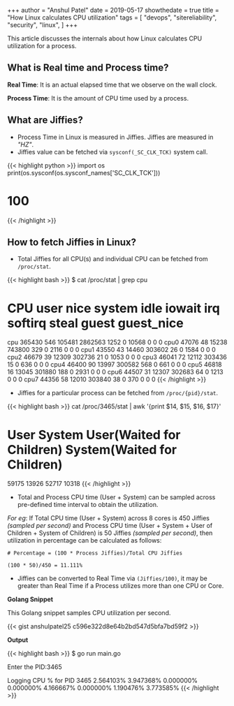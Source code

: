 +++
author = "Anshul Patel"
date = 2019-05-17
showthedate = true
title = "How Linux calculates CPU utilization"
tags = [
    "devops",
    "sitereliability",
    "security",
    "linux",
]
+++

This article discusses the internals about how Linux calculates CPU utilization for a process.

<!--more-->

## What is Real time and Process time?

__Real Time__: It is an actual elapsed time that we observe on the wall clock.

__Process Time__: It is the amount of CPU time used by a process.

## What are Jiffies?

* Process Time in Linux is measured in Jiffies. Jiffies are measured in *"HZ"*.
* Jiffies value can be fetched via `sysconf(_SC_CLK_TCK)` system call.

{{< highlight python >}}
import os
print(os.sysconf(os.sysconf_names['SC_CLK_TCK']))
# 100
{{< /highlight >}}

## How to fetch Jiffies in Linux?

* Total Jiffies for all CPU(s) and individual CPU can be fetched from `/proc/stat`.


{{< highlight bash >}}
$ cat /proc/stat | grep cpu

# CPU    user    nice    system    idle    iowait    irq    softirq    steal    guest    guest_nice

cpu     365430    546    105481    2862563    1252    0    10568    0    0    0
cpu0    47076    48    15238    743800    329    0    2116    0    0    0
cpu1    43550    43    14460    303602    26    0    1584    0    0    0
cpu2    46679    39    12309    302736    21    0    1053    0    0    0
cpu3    46041    72    12112    303436    15    0    636    0    0    0
cpu4    46400    90    13997    300582    568    0    661    0    0    0
cpu5    46818    16    13045    301880    188    0    2931    0    0    0
cpu6    44507    31    12307    302683    64    0    1213    0    0    0
cpu7    44356    58    12010    303840    38    0    370    0    0    0
{{< /highlight >}}


* Jiffies for a particular process can be fetched from `/proc/{pid}/stat`.

{{< highlight bash >}}
cat /proc/3465/stat | awk '{print $14, $15, $16, $17}'

# User    System    User(Waited for Children)    System(Waited for Children)

59175    13926    52717    10318
{{< /highlight >}}


* Total and Process CPU time (User + System) can be sampled across pre-defined time interval to obtain the utilization.

*For eg*: If Total CPU time (User + System) across 8 cores is 450 Jiffies *(sampled per second)* and Process CPU time (User + System + User of Children + System of Children) is 50 Jiffies *(sampled per second)*, then utilization in percentage can be calculated as follows:

```
# Percentage = (100 * Process Jiffies)/Total CPU Jiffies

(100 * 50)/450 = 11.111%
```

* Jiffies can be converted to Real Time via `(Jiffies/100)`, it may be greater than Real Time if a Process utilizes more than one CPU or Core.

__Golang Snippet__

This Golang snippet samples CPU utilization per second.

{{< gist anshulpatel25 c596e322d8e64b2bd547d5bfa7bd59f2 >}}


__Output__

{{< highlight bash >}}
$ go run main.go

Enter the PID:3465

Logging CPU % for PID 3465
2.564103%
3.947368%
0.000000%
0.000000%
4.166667%
0.000000%
1.190476%
3.773585%
{{< /highlight >}}
